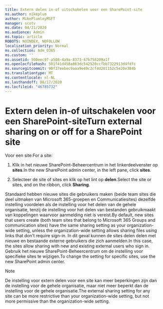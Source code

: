 ```yaml
---
title: Extern delen in-of uitschakelen voor een SharePoint-site
ms.author: mikeplum
author: MikePlumleyMSFT
manager: scotv
ms.date: 04/21/2020
ms.audience: Admin
ms.topic: article
ROBOTS: NOINDEX, NOFOLLOW
localization_priority: Normal
ms.collection: Adm_O365
ms.custom: ''
ms.assetid: 500eec97-a508-4a9a-8373-47b758209a1f
ms.openlocfilehash: 501f41d458a863dc542520ccfbb7322913d4fdfc
ms.sourcegitcommit: 90f37eebec9aaa9e49c2cf4d201152c5e20e384b
ms.translationtype: MT
ms.contentlocale: nl-NL
ms.lasthandoff: 08/17/2020
ms.locfileid: "46785732"
---
```

# <a name="turn-external-sharing-on-or-off-for-a-sharepoint-site"></a><span data-ttu-id="66a41-102">Extern delen in-of uitschakelen voor een SharePoint-site</span><span class="sxs-lookup"><span data-stu-id="66a41-102">Turn external sharing on or off for a SharePoint site</span></span>

<span data-ttu-id="66a41-103">Voor een site:</span><span class="sxs-lookup"><span data-stu-id="66a41-103">For a site:</span></span>
  
1. <span data-ttu-id="66a41-104">Klik in het nieuwe SharePoint-Beheercentrum in het linkerdeelvenster op **sites**.</span><span class="sxs-lookup"><span data-stu-id="66a41-104">In the new SharePoint admin center, in the left pane, click **sites**.</span></span>
    
2. <span data-ttu-id="66a41-105">Selecteer de site of sites en klik op het lint op **delen**.</span><span class="sxs-lookup"><span data-stu-id="66a41-105">Select the site or sites, and on the ribbon, click **Sharing**.</span></span>
    
<span data-ttu-id="66a41-106">Standaard hebben nieuwe sites die gebruikers maken (beide team sites die deel uitmaken van Microsoft 365-groepen en Communicatiesites) dezelfde instelling voordelen als de instelling voor het delen van de gehele organisatie, tenzij de instelling voor het delen van bestanden gebruikmaakt van koppelingen waarvoor aanmelding niet is vereist.</span><span class="sxs-lookup"><span data-stu-id="66a41-106">By default, new sites that users create (both team sites that belong to Microsoft 365 Groups and communication sites) have the same sharing setting as your organization-wide setting, unless the organization-wide setting allows sharing files using links that don't require sign-in.</span></span> <span data-ttu-id="66a41-107">In dit geval kunnen de sites delen delen met nieuwe en bestaande externe gebruikers die zich aanmelden.</span><span class="sxs-lookup"><span data-stu-id="66a41-107">In this case, the sites allow sharing with new and existing external users who sign in.</span></span> <span data-ttu-id="66a41-108">Gebruik het nieuwe SharePoint-Beheercentrum om de instelling voor specifieke sites te wijzigen.</span><span class="sxs-lookup"><span data-stu-id="66a41-108">To change the setting for specific sites, use the new SharePoint admin center.</span></span>
  
> [!NOTE]
> <span data-ttu-id="66a41-109">De instelling voor extern delen voor een site kan meer beperkingen zijn dan de instelling voor de gehele organisatie, maar niet meer beperkt dan de instelling voor de gehele organisatie.</span><span class="sxs-lookup"><span data-stu-id="66a41-109">The external sharing setting for any site can be more restrictive than your organization-wide setting, but not more permissive than the organization-wide setting.</span></span> 
  

